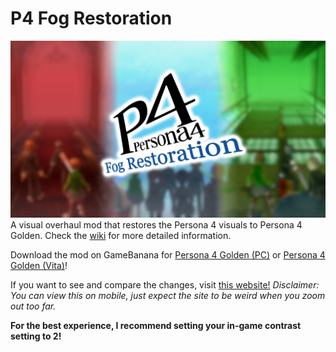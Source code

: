 # P4 Fog Restoration
![](https://raw.githubusercontent.com/BrawlerAce/p4g64.fogrestoration/master/assets/description/thumbnail_v2.png)
A visual overhaul mod that restores the Persona 4 visuals to Persona 4 Golden. Check the [wiki](https://github.com/BrawlerAce/p4g64.fogrestoration/wiki) for more detailed information.

Download the mod on GameBanana for [Persona 4 Golden (PC)](https://gamebanana.com/wips/86080) or [Persona 4 Golden (Vita)](https://gamebanana.com/mods/538512)!

If you want to see and compare the changes, visit [this website!](https://p4fogmod.yukaritakeba.com/) *Disclaimer: You can view this on mobile, just expect the site to be weird when you zoom out too far.*

**For the best experience, I recommend setting your in-game contrast setting to 2!**
